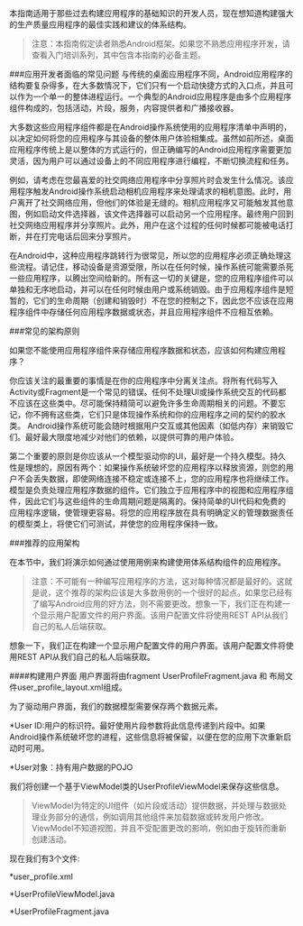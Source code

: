 本指南适用于那些过去构建应用程序的基础知识的开发人员，现在想知道构建强大的生产质量应用程序的最佳实践和建议的体系结构。
>注意：本指南假定读者熟悉Android框架。如果您不熟悉应用程序开发，请查看入门培训系列，其中包含本指南的必备主题。

###应用开发者面临的常见问题
与传统的桌面应用程序不同，Android应用程序的结构要复杂得多，在大多数情况下，它们只有一个启动快捷方式的入口点，并且可以作为一个单一的整体进程运行。一个典型的Android应用程序是由多个应用程序组件构成的，包括活动，片段，服务，内容提供者和广播接收器。


大多数这些应用程序组件都是在Android操作系统使用的应用程序清单中声明的​​，以决定如何将您的应用程序与其设备的整体用户体验相集成。虽然如前所述，桌面应用程序传统上是以整体的方式运行的，但正确编写的Android应用程序需要更加灵活，因为用户可以通过设备上的不同应用程序进行编程，不断切换流程和任务。


例如，请考虑在您最喜爱的社交网络应用程序中分享照片时会发生什么情况。该应用程序触发Android操作系统启动相机应用程序来处理请求的相机意图。此时，用户离开了社交网络应用，但他们的体验是无缝的。相机应用程序又可能触发其他意图，例如启动文件选择器，该文件选择器可以启动另一个应用程序。最终用户回到社交网络应用程序并分享照片。此外，用户在这个过程的任何时候都可能被电话打断，并在打完电话后回来分享照片。


在Android中，这种应用程序跳转行为很常见，所以您的应用程序必须正确处理这些流程。请记住，移动设备是资源受限，所以在任何时候，操作系统可能需要杀死一些应用程序，以腾出空间给新的。所有这一切的关键是，您的应用程序组件可以单独和无序地启动，并可以在任何时候由用户或系统销毁。由于应用程序组件是短暂的，它们的生命周期（创建和销毁时）不在您的控制之下，因此您不应该在应用程序组件中存储任何应用程序数据或状态，并且应用程序组件不应相互依赖。


###常见的架构原则

如果您不能使用应用程序组件来存储应用程序数据和状态，应该如何构建应用程序？

你应该关注的最重要的事情是在你的应用程序中分离关注点。将所有代码写入Activity或Fragment是一个常见的错误。任何不处理UI或操作系统交互的代码都不应该在这些类中。尽可能保持精简可以避免许多生命周期相关的问题。不要忘记，你不拥有这些类，它们只是体现操作系统和你的应用程序之间的契约的胶水类。 Android操作系统可能会随时根据用户交互或其他因素（如低内存）来销毁它们。最好最大限度地减少对他们的依赖，以提供可靠的用户体验。

第二个重要的原则是你应该从一个模型驱动你的UI，最好是一个持久模型。持久性是理想的，原因有两个：如果操作系统破坏您的应用程序以释放资源，则您的用户不会丢失数据，即使网络连接不稳定或连接不上，您的应用程序也将继续工作。模型是负责处理应用程序数据的组件。它们独立于应用程序中的视图和应用程序组件，因此它们与这些组件的生命周期问题是隔离的。保持简单的UI代码和免费的应用程序逻辑，使管理更容易。将您的应用程序放在具有明确定义的管理数据责任的模型类上，将使它们可测试，并使您的应用程序保持一致。


###推荐的应用架构

在本节中，我们将演示如何通过使用用例来构建使用体系结构组件的应用程序。

>注意：不可能有一种编写应用程序的方法，这对每种情况都是最好的。这就是说，这个推荐的架构应该是大多数用例的一个很好的起点。如果您已经有了编写Android应用的好方法，则不需要更改。想象一下，我们正在构建一个显示用户配置文件的用户界面。该用户配置文件将使用REST API从我们自己的私人后端获取。

想象一下，我们正在构建一个显示用户配置文件的用户界面。该用户配置文件将使用REST API从我们自己的私人后端获取。


####构建用户界面
用户界面将由fragment  UserProfileFragment.java 和 布局文件user_profile_layout.xml组成。

为了驱动用户界面，我们的数据模型需要保存两个数据元素。

*User ID:用户的标识符。最好使用片段参数将此信息传递到片段中。如果Android操作系统破坏您的进程，这些信息将被保留，以便在您的应用下次重新启动时可用。

*User对象：持有用户数据的POJO

我们将创建一个基于ViewModel类的UserProfileViewModel来保存这些信息。

>ViewModel为特定的UI组件（如片段或活动）提供数据，并处理与数据处理业务部分的通信，例如调用其他组件来加载数据或转发用户修改。 ViewModel不知道视图，并且不受配置更改的影响，例如由于旋转而重新创建活动。

现在我们有3个文件:

*user_profile.xml

*UserProfileViewModel.java

*UserProfileFragment.java

